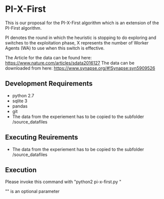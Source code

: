 # PI-X-First


This is our proposal for the PI-X-First algorithm which is an extension of the PI-First algorithm.

PI denotes the round in which the heuristic is stopping to do exploring and switches to the exploitation phase,
X represents the number of Worker Agents (WA) to use when this switch is effective.

The Article for the data can be found here: https://www.nature.com/articles/sdata2016127
The data can be downloaded from here: https://www.synapse.org/#!Synapse:syn5909526


## Development Requirements

- python 2.7
- sqlite 3
- pandas
- git
- The data from the experiement has to be copied to the subfolder /source_datafiles

## Executing Reuirements

- The data from the experiement has to be copied to the subfolder /source_datafiles

## Execution
Please invoke this command with "python2 pi-x-first.py <pi> <nAgents> <numRounds> <alternativeReputation>"

"<alternativeReputation>" is an optional parameter
